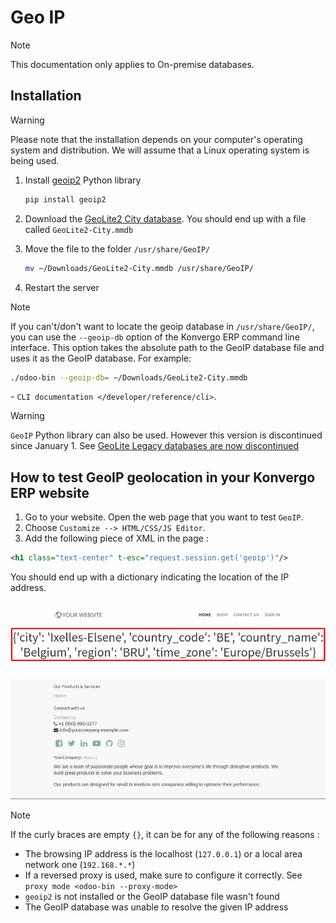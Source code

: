 # Geo IP

> [!NOTE]
> This documentation only applies to On-premise databases.

## Installation

> [!WARNING]
> Please note that the installation depends on your computer's operating
> system and distribution. We will assume that a Linux operating system
> is being used.

1.  Install [geoip2](https://pypi.org/project/geoip2/) Python library  
    ``` bash
    pip install geoip2
    ```

2.  Download the [GeoLite2 City
    database](https://dev.maxmind.com/geoip/geoip2/geolite2/). You
    should end up with a file called `GeoLite2-City.mmdb`

3.  Move the file to the folder `/usr/share/GeoIP/`  
    ``` bash
    mv ~/Downloads/GeoLite2-City.mmdb /usr/share/GeoIP/
    ```

4.  Restart the server

> [!NOTE]
> If you can't/don't want to locate the geoip database in
> `/usr/share/GeoIP/`, you can use the `--geoip-db` option of the Konvergo ERP
> command line interface. This option takes the absolute path to the
> GeoIP database file and uses it as the GeoIP database. For example:
>
> ``` bash
> ./odoo-bin --geoip-db= ~/Downloads/GeoLite2-City.mmdb
> ```
>
> <div class="seealso">
>
> \- `CLI documentation </developer/reference/cli>`.
>
> </div>

> [!WARNING]
> `GeoIP` Python library can also be used. However this version is
> discontinued since January 1. See [GeoLite Legacy databases are now
> discontinued](https://support.maxmind.com/geolite-legacy-discontinuation-notice/)

## How to test GeoIP geolocation in your Konvergo ERP website

1.  Go to your website. Open the web page that you want to test `GeoIP`.
2.  Choose `Customize --> HTML/CSS/JS Editor`.
3.  Add the following piece of XML in the page :

``` xml
<h1 class="text-center" t-esc="request.session.get('geoip')"/>
```

You should end up with a dictionary indicating the location of the IP
address.

<img src="geo_ip/on-premise_geo-ip-installation01.png"
class="align-center" alt="image" />

> [!NOTE]
> If the curly braces are empty `{}`, it can be for any of the following
> reasons :
>
> - The browsing IP address is the localhost (`127.0.0.1`) or a local
>   area network one (`192.168.*.*`)
> - If a reversed proxy is used, make sure to configure it correctly.
>   See `proxy mode
>   <odoo-bin --proxy-mode>`
> - `geoip2` is not installed or the GeoIP database file wasn't found
> - The GeoIP database was unable to resolve the given IP address
